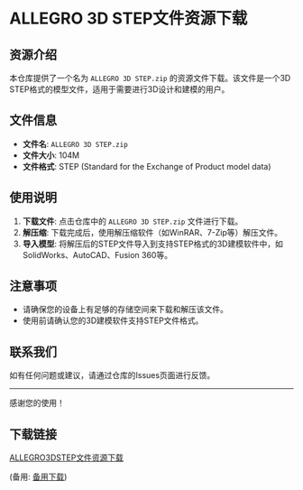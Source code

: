  # ALLEGRO 3D STEP文件资源下载

 ## 资源介绍

 本仓库提供了一个名为 `ALLEGRO 3D STEP.zip` 的资源文件下载。该文件是一个3D STEP格式的模型文件，适用于需要进行3D设计和建模的用户。

 ## 文件信息

 - **文件名**: `ALLEGRO 3D STEP.zip`
 - **文件大小**: 104M
 - **文件格式**: STEP (Standard for the Exchange of Product model data)

 ## 使用说明

 1. **下载文件**: 点击仓库中的 `ALLEGRO 3D STEP.zip` 文件进行下载。
 2. **解压缩**: 下载完成后，使用解压缩软件（如WinRAR、7-Zip等）解压文件。
 3. **导入模型**: 将解压后的STEP文件导入到支持STEP格式的3D建模软件中，如SolidWorks、AutoCAD、Fusion 360等。

 ## 注意事项

 - 请确保您的设备上有足够的存储空间来下载和解压该文件。
 - 使用前请确认您的3D建模软件支持STEP文件格式。

 ## 联系我们

 如有任何问题或建议，请通过仓库的Issues页面进行反馈。

 ---

 感谢您的使用！

 ## 下载链接
 [ALLEGRO3DSTEP文件资源下载](https://pan.quark.cn/s/7c4a299a0fd6) 

 (备用: [备用下载](https://pan.baidu.com/s/1x1avXCuCZirVOPIVgH2aiw?pwd=1234))

